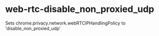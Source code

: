# web-rtc-disable_non_proxied_udp

Sets chrome.privacy.network.webRTCIPHandlingPolicy to 'disable_non_proxied_udp'
